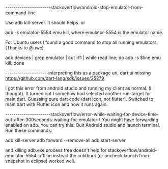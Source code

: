 ----------------------stackoverflow/android-stop-emulator-from-command-line


Use adb kill-server. It should helps. or

adb -s emulator-5554 emu kill, where emulator-5554 is the emulator name.

For Ubuntu users I found a good command to stop all running emulators (Thanks to @uwe)

adb devices | grep emulator | cut -f1 | while read line; do adb -s $line emu kill; done

---------------------interpreting this as a package uri, dart:ui missing
https://github.com/dart-lang/sdk/issues/35279

I got this error from android studio and running my client as normal. (i thought).
It turned out I somehow had selected another run-target for main.dart.
Guessing pure dart code (dart icon, not flutter).
Switched to main.dart with Flutter icon and now it runs again.

----------------------stackoverflow/error-while-waiting-for-device-time-out-after-300seconds-waiting-for-emulator-t
You might have forwarding enabled on adb. You can try this: Quit Android studio and launch terminal. Run these commands:

adb kill-server
adb forward --remove-all
adb start-server

and killing adb.exe process tree doesn't help for stackoverflow/android-emulator-5554-offline
instead the coldboot (or uncheck launch from snapshot in eclipse) worked well.
